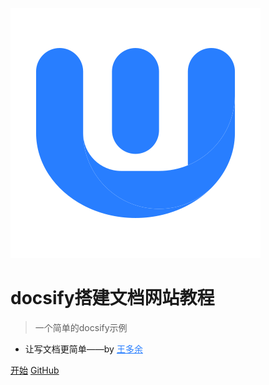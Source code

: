 <!-- markdownlint-disable first-line-h1 -->

![logo](_media/w.svg)

# docsify搭建文档网站教程

> 一个简单的docsify示例

- 让写文档更简单——by <a href="https://github.com/wangdoyos" style="color:#287eff">王多余</a>

[开始](#docsify)
[GitHub](https://github.com/docsifyjs/docsify/)

<!-- ![color](#f0f0f0) -->
<!-- ![](/_media/icon.svg) -->

